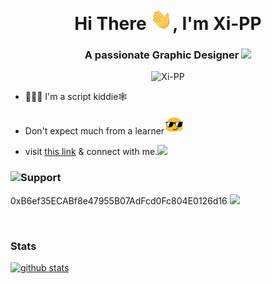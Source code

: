 <h1 align="center">Hi There <img src="https://raw.githubusercontent.com/Xi-PP/Xi-PP/main/wavehand.gif" width="35px">, I'm Xi-PP</h1>
<h3 align="center">A passionate Graphic Designer <img src="https://media.giphy.com/media/WUlplcMpOCEmTGBtBW/giphy.gif" width="30"></h3>

<p align="center"> <img src="https://komarev.com/ghpvc/?username=Xi-PP&label=Profile%20views&color=81cbe3&style=flat" alt="Xi-PP" /> </p>


- 🧑🏻‍💻 I'm a script kiddie🕸️

- Don't expect much from a learner<img src="https://raw.githubusercontent.com/Xi-PP/Xi-PP/main/Sunglasses.gif" width="32">

- visit [this link](https://xi-pp.github.io) & connect with me.<img src="https://media.giphy.com/media/VgCDAzcKvsR6OM0uWg/giphy.gif" width="42">

<h3 align="left"><img src="https://i.giphy.com/media/CaT24z9oRrRJe/giphy.webp" width="38">Support</h3>


0xB6ef35ECABf8e47955B07AdFcd0Fc804E0126d16 <img src="https://media2.giphy.com/media/HVNvHYTrMaDBn5Arxn/giphy.gif?cid=6c09b952361ff394960e3534b471c7473c96bb8d46db2350&rid=giphy.gif" width="41">

<br>

<h3 align="left">Stats </h3>

[![github stats](https://github-readme-stats.vercel.app/api?username=Xi-PP&show_icons=true&count_private=true)](https://github.com/Xi-PP)




